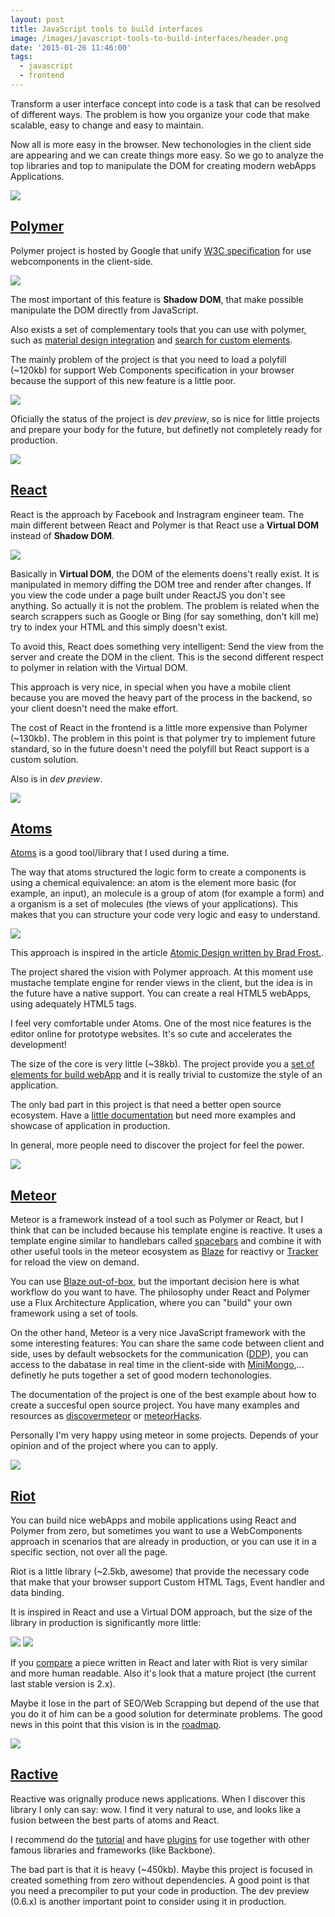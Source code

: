 ```yaml
---
layout: post
title: JavaScript tools to build interfaces
image: /images/javascript-tools-to-build-interfaces/header.png
date: '2015-01-26 11:46:00'
tags:
  - javascript
  - frontend
---
```


Transform a user interface concept into code is a task that can be resolved of different ways. The problem is how you organize your code that make scalable, easy to change and easy to maintain.

Now all is more easy in the browser. New techonologies in the client side are appearing and we can create things more easy. So we go to analyze the top libraries and top to manipulate the DOM for creating modern webApps Applications.

![](/images/javascript-tools-to-build-interfaces/tgsxa94.png)

## [Polymer](https://www.polymer-project.org/)

Polymer project is hosted by Google that unify [W3C specification](https://github.com/w3c/webcomponents) for use webcomponents in the client-side.

![](/images/javascript-tools-to-build-interfaces/5ywwxlz.png)

The most important of this feature is **Shadow DOM**, that make possible manipulate the DOM directly from JavaScript.

Also exists a set of complementary tools that you can use with polymer, such as [material design integration](https://www.polymer-project.org/docs/elements/material.html) and [search for custom elements](http://customelements.io/).

The mainly problem of the project is that you need to load a polyfill (~120kb) for support Web Components specification in your browser because the support of this new feature is a little poor.

![](/images/javascript-tools-to-build-interfaces/n7on6sx.png)

Oficially the status of the project is *dev preview*, so is nice for little projects and prepare your body for the future, but definetly not completely ready for production.

![](/images/javascript-tools-to-build-interfaces/imw6cjs.png)

## [React](https://facebook.github.io/react/)

React is the approach by Facebook and Instragram engineer team. The main different between React and Polymer is that React use a **Virtual DOM** instead of **Shadow DOM**.

![](/images/javascript-tools-to-build-interfaces/w8k6jhe.png)

Basically in **Virtual DOM**, the DOM of the elements doens't really exist. It is manipulated in memory diffing the DOM tree and render after changes. If you view the code under a page built under ReactJS you don't see anything. So actually it is not the problem. The problem is related when the search scrappers such as Google or Bing (for say something, don't kill me) try to index your HTML and this simply doesn't exist. 

To avoid this, React does something very intelligent: Send the view from the server and create the DOM in the client. This is the second different respect to polymer in relation with the Virtual DOM.

This approach is very nice, in special when you have a mobile client because you are moved the heavy part of the process in the backend, so your client doesn't need the make effort.

The cost of React in the frontend is a little more expensive than Polymer (~130kb). The problem in this point is that polymer try to implement future standard, so in the future doesn't need the polyfill but React support is a custom solution. 

Also is in *dev preview*.

![](/images/javascript-tools-to-build-interfaces/30efii7.png)

## [Atoms](http://atoms.tapquo.com)

[Atoms](https://github.com/tapquo/atoms) is a good tool/library that I used during a time.

The way that atoms structured the logic form to create a components is using a chemical equivalence: an atom is the element more basic (for example, an input), an molecule is a group of atom (for example a form) and a organism is a set of molecules (the views of your applications). This makes that you can structure your code very logic and easy to understand.

![](/images/javascript-tools-to-build-interfaces/6d2onwh.png)

This approach is inspired in the article [Atomic Design written by Brad Frost.](http://bradfrost.com/blog/post/atomic-web-design/).

The project shared the vision with Polymer approach. At this moment use mustache template engine for render views in the client, but the idea is in the future have a native support. You can create a real HTML5 webApps, using adequately HTML5 tags.

I feel very comfortable under Atoms. One of the most nice features is the editor online for prototype websites. It's so cute and accelerates the development!

The size of the core is very little (~38kb). The project provide you a [set of elements for build webApp](https://github.com/tapquo/atoms-app) and it is really trivial to customize the style of an application.

The only bad part in this project is that need a better open source ecosystem. Have a [little documentation](https://github.com/soyjavi/atoms-documentation) but need more examples and showcase of application in production. 

In general, more people need to discover the project for feel the power.

![](/images/javascript-tools-to-build-interfaces/gsbyh36.png)

## [Meteor](http://meteor.com)

Meteor is a framework instead of a tool such as Polymer or React, but I think that can be included because his template engine is reactive. It uses a template engine similar to handlebars called [spacebars](https://github.com/meteor/meteor/blob/devel/packages/spacebars/README.md) and combine it with other useful tools in the meteor ecosystem as [Blaze](https://www.meteor.com/blaze) for reactivy or [Tracker](https://www.meteor.com/tracker) for reload the view on demand.

You can use [Blaze out-of-box](http://codepen.io/imslavko/pen/bcxus?editors=100), but the important decision here is what workflow do you want to have. The philosophy under React and Polymer use a Flux Architecture Application, where you can "build" your own framework using a set of tools.

On the other hand, Meteor is a very nice JavaScript framework with the some interesting features: You can share the same code between client and side, uses by default websockets for the communication ([DDP](https://www.meteor.com/ddp)), you can access to the dabatase in real time in the client-side with [MiniMongo](https://www.meteor.com/mini-databases),... definetly he puts together a set of good modern techonologies. 

The documentation of the project is one of the best example about how to create a succesful open source project. You have many examples and resources as [discovermeteor](http://discovermeteor.com/) or [meteorHacks](https://meteorhacks.com/).

Personally I'm very happy using meteor in some projects. Depends of your opinion and of the project where you can to apply.

![](/images/javascript-tools-to-build-interfaces/0f6rlyb.png)

## [Riot](https://github.com/muut/riotjs)

You can build nice webApps and mobile applications using React and Polymer from zero, but sometimes you want to use a WebComponents approach in scenarios that are already in production, or you can use it in a specific section, not over all the page.

Riot is a little library (~2.5kb, awesome) that provide the necessary code that make that your browser support Custom HTML Tags, Event handler and data binding.

It is inspired in React and use a Virtual DOM approach, but the size of the library in production is significantly more little:

![](/images/javascript-tools-to-build-interfaces/dibi5lp.png)
![](/images/javascript-tools-to-build-interfaces/xmefchu.png)

If you [compare](https://muut.com/riotjs/compare.html) a piece written in React and later with Riot is very similar and more human readable. Also it's look that a mature project (the current last stable version is 2.x).

Maybe it lose in the part of SEO/Web Scrapping but depend of the use that you do it of him can be a good solution for determinate problems. The good news in this point that this vision is in the [roadmap](https://muut.com/riotjs/faq.html).

![](/images/javascript-tools-to-build-interfaces/ohvvjlo.png)

## [Ractive](http://ractivejs.org)

Reactive was orignally produce news applications. When I discover this library I only can say: wow. I find it very natural to use, and looks like a fusion between the best parts of atoms and React.

I recommend do the [tutorial](http://learn.ractivejs.org/hello-world/1/) and have [plugins](http://docs.ractivejs.org/latest/plugins) for use together with other famous libraries and frameworks (like Backbone). 

The bad part is that it is heavy (~450kb). Maybe this project is focused in created something from zero without dependencies. A good point is that you need a precompiler to put your code in production. The dev preview (0.6.x) is another important point to consider using it in production.
